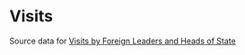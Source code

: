 # Visits

Source data for [Visits by Foreign Leaders and Heads of State](http://history.state.gov/departmenthistory/visits)
